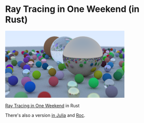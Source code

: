 # Ray Tracing in One Weekend (in Rust)

![Final Image](image.png)

[Ray Tracing in One Weekend](https://raytracing.github.io/books/RayTracingInOneWeekend.html) in Rust

There's also a version [in Julia](https://github.com/shritesh/raytrace) and [Roc](https://github.com/shritesh/raytrace.roc).
